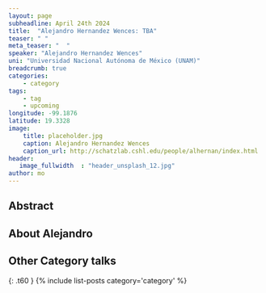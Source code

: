 ```yaml
---
layout: page
subheadline: April 24th 2024
title:  "Alejandro Hernandez Wences: TBA"
teaser: " "
meta_teaser: "  "
speaker: "Alejandro Hernandez Wences"
uni: "Universidad Nacional Autónoma de México (UNAM)"
breadcrumb: true 
categories:
    - category 
tags:
    - tag 
    - upcoming
longitude: -99.1876
latitude: 19.3328
image:
    title: placeholder.jpg 
    caption: Alejandro Hernandez Wences
    caption_url: http://schatzlab.cshl.edu/people/alhernan/index.html
header:
   image_fullwidth  : "header_unsplash_12.jpg"
author: mo
---
```


## Abstract


## About Alejandro


## Other Category talks
{: .t60 }
{% include list-posts category='category' %}
